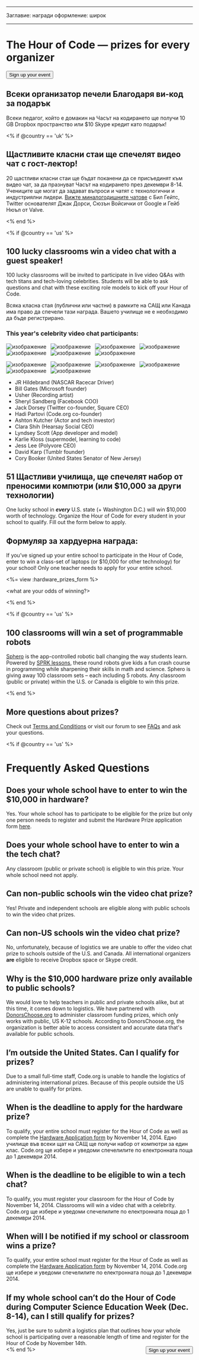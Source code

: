 * * *

Заглавие: награди оформление: широк

* * *

<div class="row">
  <h1 class="col-sm-6">
    The Hour of Code — prizes for every organizer
  </h1>
  
  <div class="col-sm-6 button-container centered">
    <a href="/#join"><button class="signup-button">Sign up your event</button></a>
  </div>
</div>

## Всеки организатор печели Благодаря ви-код за подарък

Всеки педагог, който е домакин на Часът на кодирането ще получи 10 GB Dropbox пространство или $10 Skype кредит като подарък!

<% if @country == 'uk' %>

## Щастливите класни стаи ще спечелят видео чат с гост-лектор!

20 щастливи класни стаи ще бъдат поканени да се присъединят към видео чат, за да празнуват Часът на кодирането през декември 8-14. Учениците ще могат да задават въпроси и чатят с технологични и индустриялни лидери. [ Вижте миналогодишните чатове](http://www.youtube.com/playlist?list=PLzdnOPI1iJNckJ81gRpJe5mR7imAHDl9a) с Бил Гейтс, Twitter основателят Джак Дорси, Сюзън Войсички от Google и Гейб Нюъл от Valve.

<% end %>

<% if @country == 'us' %>

## 100 lucky classrooms win a video chat with a guest speaker!

100 lucky classrooms will be invited to participate in live video Q&As with tech titans and tech-loving celebrities. Students will be able to ask questions and chat with these exciting role models to kick off your Hour of Code.

Всяка класна стая (публични или частни) в рамките на САЩ или Канада има право да спечели тази награда. Вашето училище не е необходимо да бъде регистрирано.

### This year's celebrity video chat participants:

![изображение](/images/fit-120/JR-Hildebrand-headshot.png)&nbsp;&nbsp; ![изображение](/images/fit-120/Bill-Gates-headshot.jpg)&nbsp;&nbsp; ![изображение](/images/fit-120/Usher-headshot.jpg)&nbsp;&nbsp; ![изображение](/images/fit-120/Sheryl-Sandberg-headshot.jpg)&nbsp;&nbsp; ![изображение](/images/fit-120/Jack-Dorsey-headshot.jpg)&nbsp;&nbsp; ![изображение](/images/fit-120/Hadi-Partovi-headshot.jpg)&nbsp;&nbsp; ![изображение](/images/fit-120/Ashton-Kutcher-headshot.jpg)&nbsp;&nbsp;

![изображение](/images/fit-120/Clara-Shih-headshot.jpg)&nbsp;&nbsp; ![изображение](/images/fit-120/Lyndsey-Scott-headshot.jpg)&nbsp;&nbsp; ![изображение](/images/fit-120/Karlie-Kloss-headshot.jpg)&nbsp;&nbsp; ![изображение](/images/fit-120/Jess-Lee-headshot.jpg)&nbsp;&nbsp; ![изображение](/images/fit-120/David-Karp-headshot.png)&nbsp;&nbsp; ![изображение](/images/fit-120/Cory-Booker-headshot.jpg)&nbsp;&nbsp;

  * JR Hildebrand (NASCAR Racecar Driver)
  * Bill Gates (Microsoft founder)
  * Usher (Recording artist)
  * Sheryl Sandberg (Facebook COO)
  * Jack Dorsey (Twitter co-founder, Square CEO)
  * Hadi Partovi (Code.org co-founder)
  * Ashton Kutcher (Actor and tech investor)
  * Clara Shih (Hearsay Social CEO)
  * Lyndsey Scott (App developer and model)
  * Karlie Kloss (supermodel, learning to code)
  * Jess Lee (Polyvore CEO)
  * David Karp (Tumblr founder)
  * Cory Booker (United States Senator of New Jersey)

## 51 Щастливи училища, ще спечелят набор от преносими компютри (или $10,000 за други технологии)

One lucky school in ***every*** U.S. state (+ Washington D.C.) will win $10,000 worth of technology. Organize the Hour of Code for every student in your school to qualify. Fill out the form below to apply.

## Формуляр за хардуерна награда:

If you’ve signed up your entire school to participate in the Hour of Code, enter to win a class-set of laptops (or $10,000 for other technology) for your school! Only one teacher needs to apply for your entire school.

<%= view :hardware_prizes_form %>

<what are your odds of winning?>

<see a list of all schools signed up for the hour code in your state. one public k-12 school every u.s. state will win class-set laptops.>

<% end %>

<% if @country == 'us' %>

## 100 classrooms will win a set of programmable robots

[Sphero](http://www.gosphero.com/) is the app-controlled robotic ball changing the way students learn. Powered by [SPRK lessons](http://www.gosphero.com/education/), these round robots give kids a fun crash course in programming while sharpening their skills in math and science. Sphero is giving away 100 classroom sets – each including 5 robots. Any classroom (public or private) within the U.S. or Canada is eligible to win this prize.

<% end %>

## More questions about prizes?

Check out [Terms and Conditions](<%= hoc_uri('/prizes-terms') %>) or visit our forum to see [FAQs](http://support.code.org) and ask your questions.

<% if @country == 'us' %>

# Frequently Asked Questions

## Does your whole school have to enter to win the $10,000 in hardware?

Yes. Your whole school has to participate to be eligible for the prize but only one person needs to register and submit the Hardware Prize application form [here](<%= hoc_uri('/prizes') %>).

## Does your whole school have to enter to win a the tech chat?

Any classroom (public or private school) is eligible to win this prize. Your whole school need not apply.

## Can non-public schools win the video chat prize?

Yes! Private and independent schools are eligible along with public schools to win the video chat prizes.

## Can non-US schools win the video chat prize?

No, unfortunately, because of logistics we are unable to offer the video chat prize to schools outside of the U.S. and Canada. All international organizers **are** eligible to receive Dropbox space or Skype credit.

## Why is the $10,000 hardware prize only available to public schools?

We would love to help teachers in public and private schools alike, but at this time, it comes down to logistics. We have partnered with [DonorsChoose.org](http://donorschoose.org) to administer classroom funding prizes, which only works with public, US K-12 schools. According to DonorsChoose.org, the organization is better able to access consistent and accurate data that's available for public schools.

## I’m outside the United States. Can I qualify for prizes?

Due to a small full-time staff, Code.org is unable to handle the logistics of administering international prizes. Because of this people outside the US are unable to qualify for prizes.

## When is the deadline to apply for the hardware prize?

To qualify, your entire school must register for the Hour of Code as well as complete the [Hardware Application form](<%= hoc_uri('/prizes') %>) by November 14, 2014. Едно училище във всеки щат на САЩ ще получи набор от компютри за един клас. Code.org ще избере и уведоми спечелилите по електронната поща до 1 декември 2014.

## When is the deadline to be eligible to win a tech chat?

To qualify, you must register your classroom for the Hour of Code by November 14, 2014. Classrooms will win a video chat with a celebrity. Code.org ще избере и уведоми спечелилите по електронната поща до 1 декември 2014.

## When will I be notified if my school or classroom wins a prize?

To qualify, your entire school must register for the Hour of Code as well as complete the [Hardware Application form](<%= hoc_uri('/prizes') %>) by November 14, 2014. Code.org ще избере и уведоми спечелилите по електронната поща до 1 декември 2014.

## If my whole school can’t do the Hour of Code during Computer Science Education Week (Dec. 8-14), can I still qualify for prizes?

Yes, just be sure to submit a logistics plan that outlines how your whole school is participating over a reasonable length of time and register for the Hour of Code by November 14th. <a style="display: block" href="/#join"><button style="float: right;">Sign up your event</button></a> <% end %>